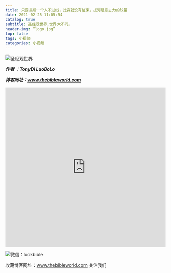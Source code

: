 ```yaml
---
title: 只要最后一个人不过线，比赛就没有结束，拔河是意志力的较量
date: 2021-02-25 11:05:54
catalog: true
subtitle: 圣经观世界,世界大不同。
header-img: “logo.jpg”
top: false
tags: 小视频
categories: 小视频
---
```


![圣经观世界](https://s3.ax1x.com/2021/02/20/y4hkB4.md.jpg)

***作者 ：TonyDi LaoBoLo***

***博客网址：www.thebibleworld.com*** 



<iframe      
        width=100%     
        height=500      
        src='https://www.bilibili.com/video/av18432709?share_token=6145a654-5a04-4930-aba4-2f392922876c&tt_from=copy_link&utm_source=copy_link&utm_medium=toutiao_android&utm_campaign=client_share=='     
        frameborder="0"      
        allowfullscreen>
</iframe>

![微信：lookbible](https://s3.ax1x.com/2021/02/20/y4hAHJ.jpg)

收藏博客网址：www.thebibleworld.com 关注我们